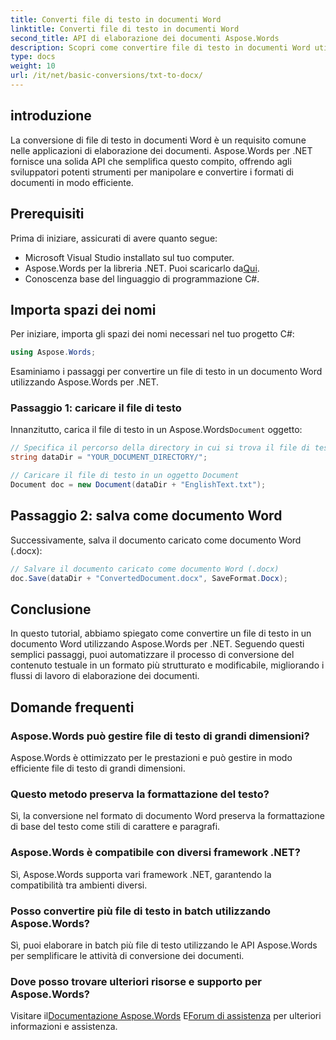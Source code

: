 ```yaml
---
title: Converti file di testo in documenti Word
linktitle: Converti file di testo in documenti Word
second_title: API di elaborazione dei documenti Aspose.Words
description: Scopri come convertire file di testo in documenti Word utilizzando Aspose.Words per .NET. Gestisci in modo efficiente le conversioni dei documenti con la nostra guida completa.
type: docs
weight: 10
url: /it/net/basic-conversions/txt-to-docx/
---
```

## introduzione

La conversione di file di testo in documenti Word è un requisito comune nelle applicazioni di elaborazione dei documenti. Aspose.Words per .NET fornisce una solida API che semplifica questo compito, offrendo agli sviluppatori potenti strumenti per manipolare e convertire i formati di documenti in modo efficiente.

## Prerequisiti

Prima di iniziare, assicurati di avere quanto segue:
- Microsoft Visual Studio installato sul tuo computer.
-  Aspose.Words per la libreria .NET. Puoi scaricarlo da[Qui](https://releases.aspose.com/words/net/).
- Conoscenza base del linguaggio di programmazione C#.

## Importa spazi dei nomi

Per iniziare, importa gli spazi dei nomi necessari nel tuo progetto C#:
```csharp
using Aspose.Words;
```

Esaminiamo i passaggi per convertire un file di testo in un documento Word utilizzando Aspose.Words per .NET.

### Passaggio 1: caricare il file di testo

 Innanzitutto, carica il file di testo in un Aspose.Words`Document` oggetto:
```csharp
// Specifica il percorso della directory in cui si trova il file di testo
string dataDir = "YOUR_DOCUMENT_DIRECTORY/";

// Caricare il file di testo in un oggetto Document
Document doc = new Document(dataDir + "EnglishText.txt");
```

## Passaggio 2: salva come documento Word

Successivamente, salva il documento caricato come documento Word (.docx):
```csharp
// Salvare il documento caricato come documento Word (.docx)
doc.Save(dataDir + "ConvertedDocument.docx", SaveFormat.Docx);
```

## Conclusione

In questo tutorial, abbiamo spiegato come convertire un file di testo in un documento Word utilizzando Aspose.Words per .NET. Seguendo questi semplici passaggi, puoi automatizzare il processo di conversione del contenuto testuale in un formato più strutturato e modificabile, migliorando i flussi di lavoro di elaborazione dei documenti.

## Domande frequenti

### Aspose.Words può gestire file di testo di grandi dimensioni?
Aspose.Words è ottimizzato per le prestazioni e può gestire in modo efficiente file di testo di grandi dimensioni.

### Questo metodo preserva la formattazione del testo?
Sì, la conversione nel formato di documento Word preserva la formattazione di base del testo come stili di carattere e paragrafi.

### Aspose.Words è compatibile con diversi framework .NET?
Sì, Aspose.Words supporta vari framework .NET, garantendo la compatibilità tra ambienti diversi.

### Posso convertire più file di testo in batch utilizzando Aspose.Words?
Sì, puoi elaborare in batch più file di testo utilizzando le API Aspose.Words per semplificare le attività di conversione dei documenti.

### Dove posso trovare ulteriori risorse e supporto per Aspose.Words?
 Visitare il[Documentazione Aspose.Words](https://reference.aspose.com/words/net/) E[Forum di assistenza](https://forum.aspose.com/c/words/8) per ulteriori informazioni e assistenza.